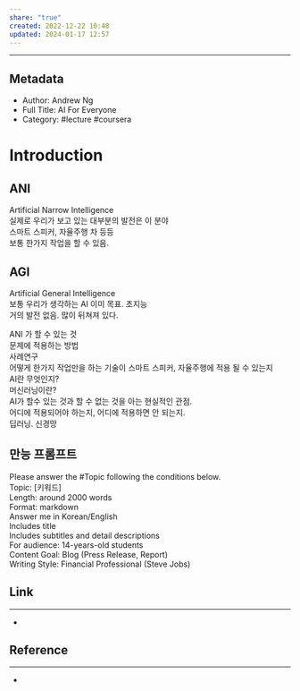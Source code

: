 ```yaml
---
share: "true"
created: 2022-12-22 10:48
updated: 2024-01-17 12:57
---
```


---
## Metadata
- Author:  Andrew Ng
- Full Title: AI For Everyone
- Category: #lecture #coursera


# Introduction
## ANI
Artificial Narrow Intelligence  
실제로 우리가 보고 있는 대부분의 발전은 이 분야  
스마트 스피커, 자율주행 차 등등  
보통 한가지 작업을 할 수 있음.

## AGI
Artificial General Intelligence  
보통 우리가 생각하는 AI 이미 목표. 초지능  
거의 발전 없음. 많이 뒤쳐져 있다.


ANI 가 할 수 있는 것  
문제에 적용하는 방법  
사례연구  
어떻게 한가지 작업만을 하는 기술이 스마트 스피커, 자율주행에 적용 될 수 있는지  
AI란 무엇인지?  
머신러닝이란?  
AI가 할수 있는 것과 할 수 없는 것을 아는 현실적인 관점.  
어디에 적용되어야 하는지, 어디에 적용하면 안 되는지.  
딥러닝. 신경망


## 만능 프롬프트

PIease answer the #Topic following the conditions below.  
Topic: [키워드]  
Length: around 2000 words  
Format: markdown  
Answer me in Korean/EngIish  
lncludes title  
lncludes subtitles and detail descriptions  
For audience: 14-years-oId students  
Content Goal: BIog (Press ReIease, Report)  
Writing StyIe: Financial ProfessionaI (Steve Jobs)


## Link
---
- 


## Reference
---
- 